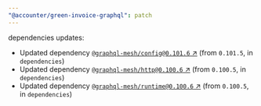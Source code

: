 ```yaml
---
"@accounter/green-invoice-graphql": patch
---
```

dependencies updates:
  - Updated dependency [`@graphql-mesh/config@0.101.6` ↗︎](https://www.npmjs.com/package/@graphql-mesh/config/v/0.101.6) (from `0.101.5`, in `dependencies`)
  - Updated dependency [`@graphql-mesh/http@0.100.6` ↗︎](https://www.npmjs.com/package/@graphql-mesh/http/v/0.100.6) (from `0.100.5`, in `dependencies`)
  - Updated dependency [`@graphql-mesh/runtime@0.100.6` ↗︎](https://www.npmjs.com/package/@graphql-mesh/runtime/v/0.100.6) (from `0.100.5`, in `dependencies`)
